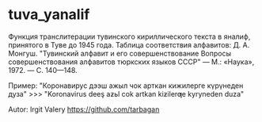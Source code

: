 # tuva_yanalif
Функция  транслитерации тувинского кириллического текста в яналиф, принятого в Туве до 1945 года. Таблица соответствия алфавитов: Д. А. Монгуш. "Тувинский алфавит и его совершенствование Вопросы совершенствования алфавитов тюркских языков СССР" — М.: «Наука», 1972. — С. 140—148. 

Пример:
"Коронавирус дээш ажыл чок арткан кижилерге күрүнеден дуза" >>> "Koronavirus deeş aƶьl cok artkan kiƶilerƣe kyryneden duza"

Autor: Irgit Valery https://github.com/tarbagan
